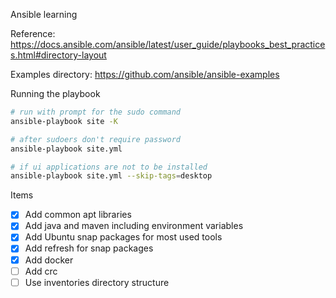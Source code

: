 Ansible learning

Reference: https://docs.ansible.com/ansible/latest/user_guide/playbooks_best_practices.html#directory-layout

Examples directory: https://github.com/ansible/ansible-examples

Running the playbook

```bash
# run with prompt for the sudo command
ansible-playbook site -K

# after sudoers don't require password
ansible-playbook site.yml 

# if ui applications are not to be installed
ansible-playbook site.yml --skip-tags=desktop
```

Items
- [x] Add common apt libraries
- [x] Add java and maven including environment variables
- [x] Add Ubuntu snap packages for most used tools
- [x] Add refresh for snap packages
- [x] Add docker
- [ ] Add crc 
- [ ] Use inventories directory structure